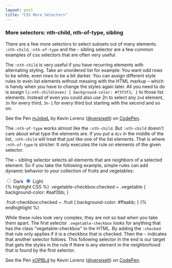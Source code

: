 ```yaml
---
layout: post
title: "CSS More Selectors"
---
```


### More selectors: nth-child, nth-of-type, sibling
There are a few more selectors to select subsets out of many elements. `:nth-child`, `:nth-of-type` and the `~` sibling selector are a few common examples of css selectors that are often very useful.

The `:nth-child` is very useful if you have recurring elements with alternating styling. Take an unordered list for example: You want odd rows to be white, even rows to be a bit darker. You can assign different style rules to even list elements without messing with the HTML markup – which is handy when you have to change the styles again later. All you need to do is assign `li:nth-child(even) { background-color: #f3f3f3; }` to those list elements. Instead of even you could also use 2n to select any `2nd` element, `3n` for every third, `3n-1` for every third but starting with the second and so on.

<p data-height="381" data-theme-id="17669" data-slug-hash="mJobeL" data-default-tab="result" data-user="verpixelt" class='codepen'>See the Pen <a href='http://codepen.io/verpixelt/pen/mJobeL/'>mJobeL</a> by Kevin Lorenz (<a href='http://codepen.io/verpixelt'>@verpixelt</a>) on <a href='http://codepen.io'>CodePen</a>.</p>
<script async src="//assets.codepen.io/assets/embed/ei.js"></script>

The `:nth-of-type` works almost like the `:nth-child`. But `:nth-child` doesn't care about what type the elements are. If you put a `div` in the middle of the list, `:nth-child` will treat that just like one of the list elements. That is where `:nth-of-type` is stricter: It only executes the rule on elements of the given selector.

The `~` sibling selector selects all elements that are *neighbors* of a selected element. So if you take the following example, simple rules can add dynamic behavior to your collection of fruits and vegetables:

<div class="m-switch">
  <input class="m-switch__input" id="dark" type="radio" name="theme" onchange="darkenEverything()">
  <label class="m-switch__label m-switch__label--is-dark" for="dark">Dark</label>
  <input class="m-switch__input" id="light" type="radio" name="theme" checked="checked" onchange="lightenEverything()">
  <label class="m-switch__label m-switch__label--is-light" for="light">Light</label>
</div>
{% highlight CSS %}
.vegetable-checkbox:checked ~ .vegetable { background-color: #aaf0bb; }

.fruit-checkbox:checked ~ .fruit { background-color: #ffaabb; }
{% endhighlight %}

While these rules look very complex, they are not so bad when you take them apart. The first selector `.vegetable-checkbox` looks for anything that has the class "vegetable-checkbox" in the HTML. By adding the `:checked` that rule only applies if it is a checkbox that is checked. Then the `~` indicates that another selector follows. This following selector in the end is our target that gets the styles in the rule if there is any element in the neighborhood that is found by the first selector.

<p data-height="476" data-theme-id="17669" data-slug-hash="vOPBLd" data-default-tab="result" data-user="verpixelt" class='codepen'>See the Pen <a href='http://codepen.io/verpixelt/pen/vOPBLd/'>vOPBLd</a> by Kevin Lorenz (<a href='http://codepen.io/verpixelt'>@verpixelt</a>) on <a href='http://codepen.io'>CodePen</a>.</p>
<script async src="//assets.codepen.io/assets/embed/ei.js"></script>
